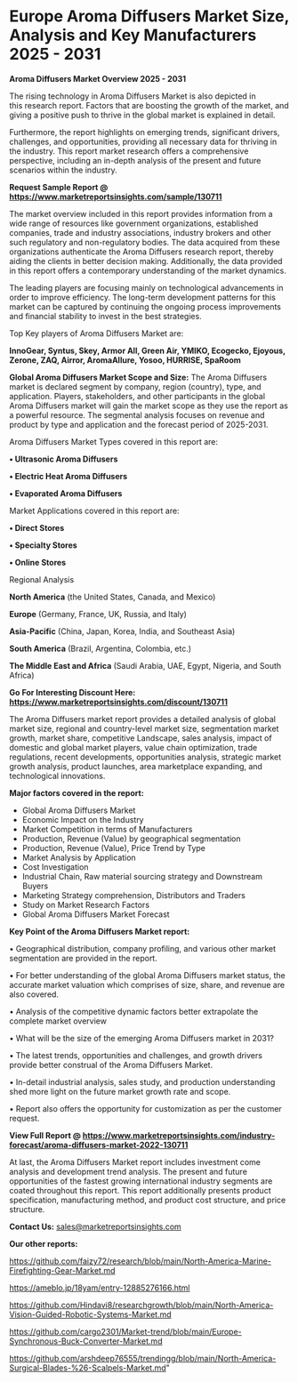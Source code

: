 # Europe Aroma Diffusers Market Size, Analysis and Key Manufacturers 2025 - 2031

<Strong> Aroma Diffusers Market Overview 2025 - 2031</strong>

The rising technology in Aroma Diffusers Market is also depicted in this research report. Factors that are boosting the growth of the market, and giving a positive push to thrive in the global market is explained in detail.

Furthermore, the report highlights on emerging trends, significant drivers, challenges, and opportunities, providing all necessary data for thriving in the industry. This report market research offers a comprehensive perspective, including an in-depth analysis of the present and future scenarios within the industry.

<strong>Request Sample Report @ <a href=https://www.marketreportsinsights.com/sample/130711>https://www.marketreportsinsights.com/sample/130711</a></strong>

The market overview included in this report provides information from a wide range of resources like government organizations, established companies, trade and industry associations, industry brokers and other such regulatory and non-regulatory bodies. The data acquired from these organizations authenticate the Aroma Diffusers research report, thereby aiding the clients in better decision making. Additionally, the data provided in this report offers a contemporary understanding of the market dynamics.

The leading players are focusing mainly on technological advancements in order to improve efficiency. The long-term development patterns for this market can be captured by continuing the ongoing process improvements and financial stability to invest in the best strategies.

Top Key players of Aroma Diffusers Market are:

<strong>InnoGear, Syntus, Skey, Armor All, Green Air, YMIKO, Ecogecko, Ejoyous, Zerone, ZAQ, Airror, AromaAllure, Yosoo, HURRISE, SpaRoom</strong>

<strong><b>Global Aroma Diffusers Market Scope and Size:</b></strong>
The Aroma Diffusers market is declared segment by company, region (country), type, and application. Players, stakeholders, and other participants in the global Aroma Diffusers market will gain the market scope as they use the report as a powerful resource. The segmental analysis focuses on revenue and product by type and application and the forecast period of 2025-2031.

Aroma Diffusers Market Types covered in this report are:

<strong>• Ultrasonic Aroma Diffusers

• Electric Heat Aroma Diffusers

• Evaporated Aroma Diffusers</strong>

Market Applications covered in this report are:

<strong>• Direct Stores

• Specialty Stores

• Online Stores</strong> 

Regional Analysis

<strong>North America</strong> (the United States, Canada, and Mexico)

<strong>Europe</strong> (Germany, France, UK, Russia, and Italy)

<strong>Asia-Pacific</strong> (China, Japan, Korea, India, and Southeast Asia)

<strong>South America</strong> (Brazil, Argentina, Colombia, etc.)

<strong>The Middle East and Africa</strong> (Saudi Arabia, UAE, Egypt, Nigeria, and South Africa)

<strong>Go For Interesting Discount Here: <a href=https://www.marketreportsinsights.com/discount/130711>https://www.marketreportsinsights.com/discount/130711</a></strong>

The Aroma Diffusers market report provides a detailed analysis of global market size, regional and country-level market size, segmentation market growth, market share, competitive Landscape, sales analysis, impact of domestic and global market players, value chain optimization, trade regulations, recent developments, opportunities analysis, strategic market growth analysis, product launches, area marketplace expanding, and technological innovations.

<strong><b>Major factors covered in the report:</b></strong>
<ul>
  <li>Global Aroma Diffusers Market </li>
  <li>Economic Impact on the Industry</li>
  <li>Market Competition in terms of Manufacturers</li>
  <li>Production, Revenue (Value) by geographical segmentation</li>
  <li>Production, Revenue (Value), Price Trend by Type</li>
  <li>Market Analysis by Application</li>
  <li>Cost Investigation</li>
  <li>Industrial Chain, Raw material sourcing strategy and Downstream Buyers</li>
  <li>Marketing Strategy comprehension, Distributors and Traders</li>
  <li>Study on Market Research Factors</li>
  <li>Global Aroma Diffusers Market Forecast</li>
</ul>

<strong><b>Key Point of the Aroma Diffusers Market report:</b></strong>

• Geographical distribution, company profiling, and various other market segmentation are provided in the report.

• For better understanding of the global Aroma Diffusers market status, the accurate market valuation which comprises of size, share, and revenue are also covered.

• Analysis of the competitive dynamic factors better extrapolate the complete market overview

• What will be the size of the emerging Aroma Diffusers market in 2031?

• The latest trends, opportunities and challenges, and growth drivers provide better construal of the Aroma Diffusers Market.

• In-detail industrial analysis, sales study, and production understanding shed more light on the future market growth rate and scope.

• Report also offers the opportunity for customization as per the customer request.

<strong><b>View Full Report @ <a href=https://www.marketreportsinsights.com/industry-forecast/aroma-diffusers-market-2022-130711>https://www.marketreportsinsights.com/industry-forecast/aroma-diffusers-market-2022-130711</a></b></strong>


At last, the Aroma Diffusers Market report includes investment come analysis and development trend analysis. The present and future opportunities of the fastest growing international industry segments are coated throughout this report. This report additionally presents product specification, manufacturing method, and product cost structure, and price structure.

<strong>Contact Us:</strong>
sales@marketreportsinsights.com

<strong>Our other reports:</strong>

<a href=https://github.com/faizy72/research/blob/main/North-America-Marine-Firefighting-Gear-Market.md>https://github.com/faizy72/research/blob/main/North-America-Marine-Firefighting-Gear-Market.md</a>

<a href=https://ameblo.jp/18yam/entry-12885276166.html>https://ameblo.jp/18yam/entry-12885276166.html</a>

<a href=https://github.com/Hindavi8/researchgrowth/blob/main/North-America-Vision-Guided-Robotic-Systems-Market.md>https://github.com/Hindavi8/researchgrowth/blob/main/North-America-Vision-Guided-Robotic-Systems-Market.md</a>

<a href=https://github.com/cargo2301/Market-trend/blob/main/Europe-Synchronous-Buck-Converter-Market.md>https://github.com/cargo2301/Market-trend/blob/main/Europe-Synchronous-Buck-Converter-Market.md</a>

<a href=https://github.com/arshdeep76555/trendingg/blob/main/North-America-Surgical-Blades-%26-Scalpels-Market.md>https://github.com/arshdeep76555/trendingg/blob/main/North-America-Surgical-Blades-%26-Scalpels-Market.md</a>"
